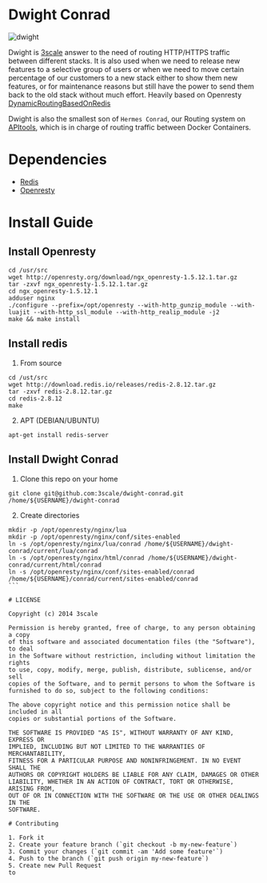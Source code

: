 # Dwight Conrad

![dwight](http://www.netbrawl.com/uploads/93be3b042e6765ed83a95fa8b8949406.JPG)

Dwight is [3scale](http://www.3scale.net) answer to the need of routing HTTP/HTTPS traffic between different stacks. It is also used when we need to release new features to a selective group of users or when we need to move certain percentage of our customers to a new stack either to show them new features, or for maintenance reasons but still have the power to send them back to the old stack without much effort. Heavily based on Openresty [DynamicRoutingBasedOnRedis](http://openresty.org/#DynamicRoutingBasedOnRedis)

Dwight is also the smallest son of `Hermes Conrad`, our Routing system on [APItools](http://www.apitools.com), which is in charge of routing traffic between Docker Containers.

# Dependencies

* [Redis](http://redis.io)
* [Openresty](http://openresty.org/) 

# Install Guide

## Install Openresty

```
cd /usr/src
wget http://openresty.org/download/ngx_openresty-1.5.12.1.tar.gz
tar -zxvf ngx_openresty-1.5.12.1.tar.gz
cd ngx_openresty-1.5.12.1
adduser nginx
./configure --prefix=/opt/openresty --with-http_gunzip_module --with-luajit --with-http_ssl_module --with-http_realip_module -j2
make && make install
```

## Install redis

1. From source

```
cd /ust/src
wget http://download.redis.io/releases/redis-2.8.12.tar.gz
tar -zxvf redis-2.8.12.tar.gz
cd redis-2.8.12
make
```

2. APT (DEBIAN/UBUNTU)

`apt-get install redis-server`

## Install Dwight Conrad

1. Clone this repo on your home
```
git clone git@github.com:3scale/dwight-conrad.git /home/${USERNAME}/dwight-conrad
```

2. Create directories
````
mkdir -p /opt/openresty/nginx/lua
mkdir -p /opt/openresty/nginx/conf/sites-enabled
ln -s /opt/openresty/nginx/lua/conrad /home/${USERNAME}/dwight-conrad/current/lua/conrad
ln -s /opt/openresty/nginx/html/conrad /home/${USERNAME}/dwight-conrad/current/html/conrad
ln -s /opt/openresty/nginx/conf/sites-enabled/conrad /home/${USERNAME}/conrad/current/sites-enabled/conrad
```

# LICENSE

Copyright (c) 2014 3scale

Permission is hereby granted, free of charge, to any person obtaining a copy
of this software and associated documentation files (the "Software"), to deal
in the Software without restriction, including without limitation the rights
to use, copy, modify, merge, publish, distribute, sublicense, and/or sell
copies of the Software, and to permit persons to whom the Software is
furnished to do so, subject to the following conditions:

The above copyright notice and this permission notice shall be included in all
copies or substantial portions of the Software.

THE SOFTWARE IS PROVIDED "AS IS", WITHOUT WARRANTY OF ANY KIND, EXPRESS OR
IMPLIED, INCLUDING BUT NOT LIMITED TO THE WARRANTIES OF MERCHANTABILITY,
FITNESS FOR A PARTICULAR PURPOSE AND NONINFRINGEMENT. IN NO EVENT SHALL THE
AUTHORS OR COPYRIGHT HOLDERS BE LIABLE FOR ANY CLAIM, DAMAGES OR OTHER
LIABILITY, WHETHER IN AN ACTION OF CONTRACT, TORT OR OTHERWISE, ARISING FROM,
OUT OF OR IN CONNECTION WITH THE SOFTWARE OR THE USE OR OTHER DEALINGS IN THE
SOFTWARE.

# Contributing

1. Fork it
2. Create your feature branch (`git checkout -b my-new-feature`)
3. Commit your changes (`git commit -am 'Add some feature'`)
4. Push to the branch (`git push origin my-new-feature`)
5. Create new Pull Request
to
